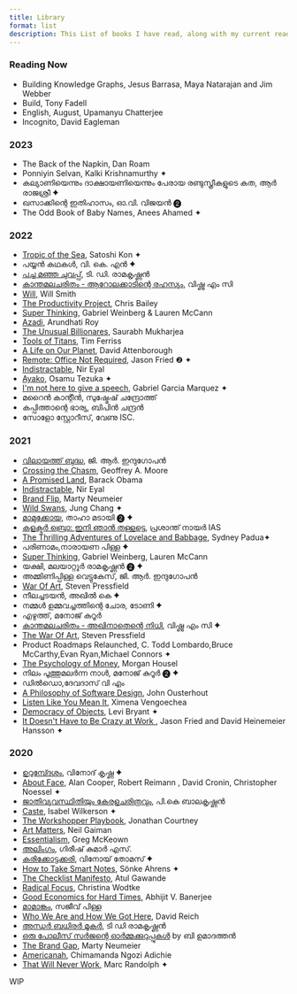 ```yaml
---
title: Library
format: list
description: This List of books I have read, along with my current reads. ✦ are for the must-reads, and ❷ are re-reads. Also, <a href="/antilibrary"><b>See Antilibrary.</b></a> for the bigger list ;)
---
```



### Reading Now
- Building Knowledge Graphs, Jesus Barrasa, Maya Natarajan and Jim Webber 
- Build, Tony Fadell
- English, August, Upamanyu Chatterjee
- Incognito, David Eagleman


### 2023
- The Back of the Napkin, Dan Roam
- Ponniyin Selvan, Kalki Krishnamurthy ✦
- കല്യാണിയെന്നും ദാക്ഷായണിയെന്നും പേരായ രണ്ടുസ്ത്രീകളുടെ കത, ആർ രാജശ്രീ ✦
- ഖസാക്കിന്റെ ഇതിഹാസം, ഓ.വി. വിജയൻ ❷
- The Odd Book of Baby Names, Anees Ahamed ✦

### 2022
- [Tropic of the Sea](https://amzn.to/3oJK6w0), Satoshi Kon ✦
- പയ്യൻ കഥകൾ, വി. കെ. എൻ  ✦
- [പച്ച മഞ്ഞ ചുവപ്പ്](https://amzn.to/3HIlCKW), ടി. ഡി. രാമകൃഷ്ണൻ 
- [കാന്തമലചരിതം - ആറോലക്കാടിന്റെ രഹസ്യം](https://amzn.to/3AUWWw1), വിഷ്ണു എം സി
- [Will](https://amzn.to/3KrhfoD), Will Smith
- [The Productivity Project](https://amzn.to/3tKHLm0), Chris Bailey
- [Super Thinking](https://amzn.to/3wY89KH), Gabriel Weinberg & Lauren McCann
- [Azadi](https://amzn.to/3atJTsx), Arundhati Roy
- [The Unusual Billionares](https://amzn.to/3wS1bqR), Saurabh Mukharjea
- [Tools of Titans](https://amzn.to/3LZcbYK), Tim Ferriss
- [A Life on Our Planet](https://amzn.to/3UhvBMQ), David Attenborough
- [Remote: Office Not Required](https://amzn.to/3B31vFX), Jason Fried ❷ ✦
- [Indistractable](https://amzn.to/3FikTBi), Nir Eyal
- [Ayako](https://amzn.to/3YOE6lV), Osamu Tezuka ✦
- [I'm not here to give a speech](https://amzn.to/3FXaAli), Gabriel Garcia Marquez ✦
- മറൈൻ കാന്റീൻ, സുഷ്മേഷ് ചന്ദ്രോത്ത്
- കപ്പിത്താന്റെ ഭാര്യ, ബിപിൻ ചന്ദ്രൻ
- സോളോ സ്റ്റോറീസ്, വേണു ISC.
### 2021 
- [വിലായത്ത് ബുദ്ധ](https://buybooks.mathrubhumi.com/product/vilayath-budha/), ജി. ആർ. ഇന്ദുഗോപൻ 
- [Crossing the Chasm](https://amzn.to/36x4kzQ), Geoffrey A. Moore
- [A Promised Land](https://amzn.to/3rf1ckc), Barack Obama
- [Indistractable](https://amzn.to/2TCEarH), Nir Eyal
- [Brand Flip](https://amzn.to/2Ue1OeN), Marty Neumeier
- [Wild Swans](https://amzn.to/3vrJ34o), Jung Chang ✦
- [മാമുക്കോയ](https://www.amazon.in/MAMUKKOYA-THAHA-MADAI/dp/8126414529), താഹാ മടായി ❷ ✦
- [കളക്ടർ ബ്രൊ: ഇനി ഞാൻ തള്ളട്ടെ](https://amzn.to/3BYh28Q), പ്രശാന്ത് നായർ IAS
- [The Thrilling Adventures of Lovelace and Babbage](https://amzn.to/3ib7nUt), Sydney Padua✦
- പരിണാമം,നാരായണ പിള്ള ✦
- [Super Thinking](https://amzn.to/2V6rNp9), Gabriel Weinberg, Lauren McCann
- യക്ഷി, മലയാറ്റൂർ രാമകൃഷ്ണൻ ❷ ✦
- അമ്മിണിപ്പിള്ള വെട്ടുകേസ്, ജി. ആർ. ഇന്ദുഗോപൻ
- [War Of Art](https://amzn.to/3x8JMIl), Steven Pressfield
- നീലച്ചടയന്‍, അഖില്‍ കെ ✦
- നമ്മള്‍ ഉമ്മവച്ചത്തിന്റെ ചോര, ടോണി ✦
- എഴുത്ത്, മനോജ് കുറൂര്‍
- [കാന്തമലചരിതം - അഖിനാതെന്റെ നിധി](https://amzn.to/3AUWWw1), വിഷ്ണു എം സി ✦
- [The War Of Art](https://amzn.to/3ro2kF7), Steven Pressfield
- Product Roadmaps Relaunched, C. Todd Lombardo,Bruce McCarthy,Evan Ryan,Michael Connors ✦
- [The Psychology of Money](https://amzn.to/3L2XiFG), Morgan Housel
- നിലം പൂത്തുമലർന്ന നാൾ, മനോജ് കുറൂർ ❷ ✦
- ഡില്‍ഡൊ,ദേവദാസ് വി എം
- [A Philosophy of Software Design](https://amzn.to/34sLFXY), John Ousterhout
- [Listen Like You Mean It](https://amzn.to/3IYuWKV), Ximena Vengoechea
- [Democracy of Objects](http://openhumanitiespress.org/books/download/Bryant_2011_Democracy-of-Objects.pdf), Levi Bryant ✦
- [It Doesn't Have to Be Crazy at Work ](https://basecamp.com/books/calm), Jason Fried and David Heinemeier Hansson ✦

### 2020
- [ഉറുമ്പ്ദേശം](https://www.flipkart.com/urumb-desam/p/itm90dc38292cba6?pid=RBKFWBJ8PQW99GVN), വിനോദ് കൃഷ്ണ ✦
- [About Face](https://amzn.to/38mFkvd), Alan Cooper, Robert Reimann , David Cronin, Christopher Noessel ✦
- [ജാതിവ്യവസ്ഥിതിയും കേരളചരിത്രവും](https://amzn.to/38kdsYU), പി.കെ ബാലകൃഷ്ണൻ
- [Caste](https://amzn.to/2KEj9IS), Isabel Wilkerson ✦
- [The Workshopper Playbook](https://www.workshopperplaybook.com/book-choice), Jonathan Courtney
- [Art Matters](https://amzn.to/2KoRlZ5), Neil Gaiman
- [Essentialism](https://amzn.to/3riMkSq), Greg McKeown
- [അലിംഗം](https://amzn.to/3av2h2c), ഗിരീഷ് കുമാർ എസ്.
- [കരിക്കോട്ടക്കരി](https://amzn.to/2KhatbI), വിനോയ് തോമസ് ✦
- [How to Take Smart Notes](https://amzn.to/2Khaqwy), Sönke Ahrens ✦
- [The Checklist Manifesto](https://amzn.to/3rnSn8H), Atul Gawande
- [Radical Focus](https://amzn.to/2LVPStS), Christina Wodtke
- [Good Economics for Hard Times](https://amzn.to/3rfFJrY), Abhijit V. Banerjee
- [മാമാങ്കം](https://amzn.to/3p95tVc), സജീവ് പിള്ള
- [Who We Are and How We Got Here](https://amzn.to/3p95FUq), David Reich
- [അന്ധര്‍ ബധിരര്‍ മൂകര്‍](https://amzn.to/34NEN4P), ടി ഡി രാമകൃഷ്ണൻ
- [ഒരു പോലീസ് സര്‍ജന്റെ ഓര്‍മ്മക്കുറുപ്പുകള്‍](https://amzn.to/38kCg2V) by ബി ഉമാദത്തൻ
- [The Brand Gap](https://amzn.to/2LKoeQj), Marty Neumeier
- [Americanah](https://amzn.to/38o7B4D), Chimamanda Ngozi Adichie
- [That Will Never Work](https://amzn.to/34wG6ok), Marc Randolph ✦

WIP
